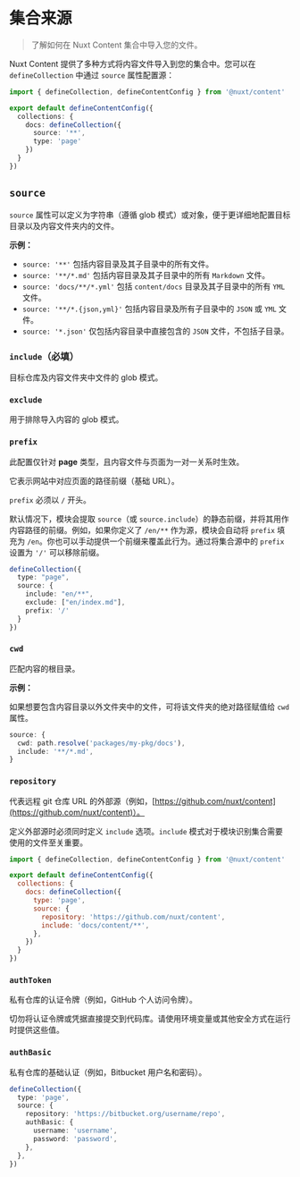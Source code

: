 # 集合来源

> 了解如何在 Nuxt Content 集合中导入您的文件。

Nuxt Content 提供了多种方式将内容文件导入到您的集合中。您可以在 `defineCollection` 中通过 `source` 属性配置源：

```ts [content.config.ts]
import { defineCollection, defineContentConfig } from '@nuxt/content'

export default defineContentConfig({
  collections: {
    docs: defineCollection({
      source: '**',
      type: 'page'
    })
  }
})
```

## `source`

`source` 属性可以定义为字符串（遵循 glob 模式）或对象，便于更详细地配置目标目录以及内容文件夹内的文件。

**示例：**

- `source: '**'` 包括内容目录及其子目录中的所有文件。
- `source: '**/*.md'` 包括内容目录及其子目录中的所有 `Markdown` 文件。
- `source: 'docs/**/*.yml'` 包括 `content/docs` 目录及其子目录中的所有 `YML` 文件。
- `source: '**/*.{json,yml}'` 包括内容目录及所有子目录中的 `JSON` 或 `YML` 文件。
- `source: '*.json'` 仅包括内容目录中直接包含的 `JSON` 文件，不包括子目录。

### `include`（必填）

目标仓库及内容文件夹中文件的 glob 模式。

### `exclude`

用于排除导入内容的 glob 模式。

### `prefix`

此配置仅针对 **page** 类型，且内容文件与页面为一对一关系时生效。

它表示网站中对应页面的路径前缀（基础 URL）。

<prose-warning>

`prefix` 必须以 `/` 开头。

</prose-warning>

默认情况下，模块会提取 `source`（或 `source.include`）的静态前缀，并将其用作内容路径的前缀。例如，如果你定义了 `/en/**` 作为源，模块会自动将 `prefix` 填充为 `/en`。你也可以手动提供一个前缀来覆盖此行为。通过将集合源中的 `prefix` 设置为 `'/'` 可以移除前缀。

```ts
defineCollection({
  type: "page",
  source: {
    include: "en/**",
    exclude: ["en/index.md"],
    prefix: '/'
  }
})
```

### `cwd`

匹配内容的根目录。

**示例：**

如果想要包含内容目录以外文件夹中的文件，可将该文件夹的绝对路径赋值给 `cwd` 属性。

```ts
source: {
  cwd: path.resolve('packages/my-pkg/docs'),
  include: '**/*.md',
}
```

### `repository`

代表远程 git 仓库 URL 的外部源（例如，[https://github.com/nuxt/content](https://github.com/nuxt/content)）。

定义外部源时必须同时定义 `include` 选项。`include` 模式对于模块识别集合需要使用的文件至关重要。

```js
import { defineCollection, defineContentConfig } from '@nuxt/content'

export default defineContentConfig({
  collections: {
    docs: defineCollection({
      type: 'page',
      source: {
        repository: 'https://github.com/nuxt/content',
        include: 'docs/content/**',
      },
    })
  }
})
```

### `authToken`

私有仓库的认证令牌（例如，GitHub 个人访问令牌）。

<warning icon="i-lucide-shield-alert">

切勿将认证令牌或凭据直接提交到代码库。请使用环境变量或其他安全方式在运行时提供这些值。

</warning>

### `authBasic`

私有仓库的基础认证（例如，Bitbucket 用户名和密码）。

```ts
defineCollection({
  type: 'page',
  source: {
    repository: 'https://bitbucket.org/username/repo',
    authBasic: {
      username: 'username',
      password: 'password',
    },
  },
})
```
